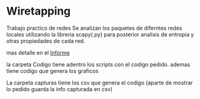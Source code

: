 # Wiretapping

Trabajo practico de redes
Se analizan los paquetes de diferntes redes locales utilizando la libreria scapy(.py) para posterior analisis de entropia y otras propiedades de cada red.

mas detalle en el [Informe](https://gitlab.com/atun/wiretapping-redes/blob/master/informe_Tp1_Redes.pdf)

la carpeta Codigo tiene adentro los scripts con el codigo pedido. ademas tiene codigo que genera los graficos

La carpeta capturas tiene los csv que genera el codigo (aparte de mostrar lo pedido guarda la info capturada en csv)
